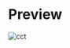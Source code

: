 # Preview

![cct](http://www.plantuml.com/plantuml/proxy?cache=no&src=https://raw.githubusercontent.com/imharrywu/ChineseCharacterTree/main/05/%E7%A4%BA/index.iuml)
